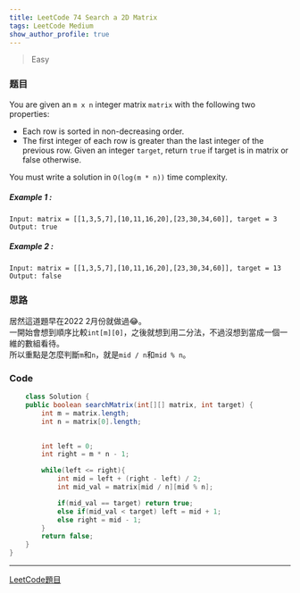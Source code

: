 ```yaml
---
title: LeetCode 74 Search a 2D Matrix
tags: LeetCode Medium
show_author_profile: true
---
```

> Easy

### 题目
You are given an `m x n` integer matrix `matrix` with the following two properties:

* Each row is sorted in non-decreasing order.
* The first integer of each row is greater than the last integer of the previous row.
Given an integer `target`, return `true` if target is in matrix or false otherwise.

You must write a solution in `O(log(m * n))` time complexity.

##### Example 1 :
```
Input: matrix = [[1,3,5,7],[10,11,16,20],[23,30,34,60]], target = 3
Output: true
```

##### Example 2 :
```
Input: matrix = [[1,3,5,7],[10,11,16,20],[23,30,34,60]], target = 13
Output: false
```

### 思路
居然這道題早在2022 2月份就做過:joy:。  
一開始會想到順序比較`int[m][0]`，之後就想到用二分法，不過沒想到當成一個一維的數組看待。  
所以重點是怎麼判斷`m`和`n`，就是`mid / n`和`mid % n`。


### Code
```java
    class Solution {
    public boolean searchMatrix(int[][] matrix, int target) {
        int m = matrix.length;
        int n = matrix[0].length;

        
        int left = 0;
        int right = m * n - 1;

        while(left <= right){
            int mid = left + (right - left) / 2;
            int mid_val = matrix[mid / n][mid % n];

            if(mid_val == target) return true;
            else if(mid_val < target) left = mid + 1;
            else right = mid - 1;
        }
        return false;
    }
}
```



*** 
[LeetCode題目](https://leetcode.com/problems/search-a-2d-matrix/)  




